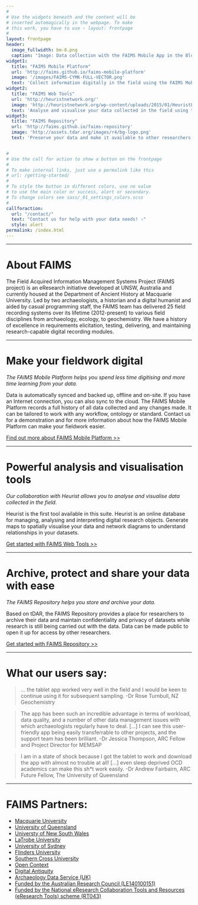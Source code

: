 ```yaml
---
#
# Use the widgets beneath and the content will be
# inserted automagically in the webpage. To make
# this work, you have to use › layout: frontpage
#
layout: frontpage
header:
  image_fullwidth: bm-8.png
  caption: "Image: Data collection with the FAIMS Mobile App in the Blue Mountains with Georgia Burnett and Penny Crook. CC-BY Shawn Ross 2014"
widget1:
  title: "FAIMS Mobile Platform"
  url: 'http://faims.github.io/faims-mobile-platform'
  image: '/images/FAIMS-CYMK-FULL-VECTOR.png'
  text: 'Collect information digitally in the field using the FAIMS Mobile Platform. Use an Android mobile device running the FAIMS app and sync data to an on-site server for doing fully offline GIS.'
widget2:
  title: "FAIMS Web Tools"
  url: 'http://heuristnetwork.org/'
  image: 'http://heuristnetwork.org/wp-content/uploads/2015/01/HeuristLogoNewLight1-300x65.png'
  text: 'Analyse and visualise your data collected in the field using the FAIMS Web Tools suite. Heurist is ready to use now and more tools are in the pipeline.'
widget3:
  title: "FAIMS Repository"
  url: 'http://faims.github.io/faims-repository'
  image: 'http://assets.tdar.org/images/r4/bg-logo.png'
  text: 'Preserve your data and make it available to other researchers. Powered by the proven tDAR platform, FAIMS Repository is the place to archive, protect and share your data.'


#
# Use the call for action to show a button on the frontpage
#
# To make internal links, just use a permalink like this
# url: /getting-started/
#
# To style the button in different colors, use no value
# to use the main color or success, alert or secondary.
# To change colors see sass/_01_settings_colors.scss
#
callforaction:
  url: "/contact/"
  text: "Contact us for help with your data needs! ›"
  style: alert
permalink: /index.html
---
```


* * * 
<a name="About"/>

# About FAIMS

The Field Acquired Information Management Systems Project (FAIMS project) is an eResearch initiative developed at UNSW, Australia and currently housed at the Department of Ancient History at Macquarie University. Led by two archaeologists, a historian and a digital humanist and aided by casual programming staff, the FAIMS team has delivered 25 field recording systems over its lifetime (2012-present) to various field disciplines from archaeology, ecology, to geochemistry. We have a history of excellence in requirements elicitation, testing, delivering, and maintaining research-capable digital recording modules. 


* * *

<a name="Mobile"/>

# Make your fieldwork digital

*The FAIMS Mobile Platform helps you spend less time digitising and more time learning from your data.*

Data is automatically synced and backed up, offline and on-site. If you have an Internet connection, you can also sync to the cloud. The FAIMS Mobile Platform records a full history of all data collected and any changes made. It can be tailored to work with any workflow, ontology or standard. Contact us for a demonstration and for more information about how the FAIMS Mobile Platform can make your fieldwork easier. 


[Find out more about FAIMS Mobile Platform >>]({{site.url}}/faims-mobile-platform)

* * *

<a name="WebTools"/>

# Powerful analysis and visualisation tools

*Our collaboration with Heurist allows you to analyse and visualise data collected in the field.*

Heurist is the first tool available in this suite. Heurist is an online database for managing, analysing and interpreting digital research objects. Generate maps to spatially visualise your data and network diagrams to understand relationships in your datasets.


[Get started with FAIMS Web Tools >>]({{site.url}}/faims-web-tools)

* * *

<a name="Repo"/>


# Archive, protect and share your data with ease

*The FAIMS Repository helps you store and archive your data.*

Based on tDAR, the FAIMS Repository provides a place for researchers to archive their data and maintain confidentiality and privacy of datasets while research is still being carried out with the data. Data can be made public to open it up for access by other researchers.

[Get started with FAIMS Repository >>]({{site.url}}/faims-repository)

* * *


# What our users say:

> ... the tablet app worked very well in the field and I would be keen to continue using it for subsequent sampling. -Dr Rose Turnbull, NZ Geochemistry 

> The app has been such an incredible advantage in terms of workload, data quality, and a number of other data management issues with which archaeologists regularly have to deal. [...] I can see this user-friendly app being easily transferrable to other projects, and the support team has been brilliant.  -Dr Jessica Thompson, ARC Fellow and Project Director for MEMSAP 

> I am in a state of shock because I got the tablet to work and download the app with almost no trouble at all! [...] even sleep deprived OCD academics can make this sh*t work easily. -Dr Andrew Fairbairn, ARC Future Fellow, The University of Queensland


* * *

# FAIMS Partners:

* [Macquarie University](http://anchist.mq.edu.au)
* [University of Queensland](http://uq.edu.au)  
* [Universty of New South Wales](http://unsw.edu.au)
* [LaTrobe University](http://latrobe.edu.au)
* [University of Sydney](http://usyd.edu.au)  
* [Flinders University](http://flinders.edu.au)  
* [Southern Cross University](http://scu.edu.au)  
* [Open Context](http://opencontext.org)
* [Digital Antiquity](http://digitalantiquity.org)
* [Archaeology Data Service (UK)](http://archaeologydataservice.ac.uk/)
* [Funded by the Australian Research Council (LE140100151)](http://www.arc.gov.au/2015-linkage-projects)
* [Funded by the National eResearch Collaboration Tools and Resources (eResearch Tools) scheme (RT043)](http://nectar.org.au)

